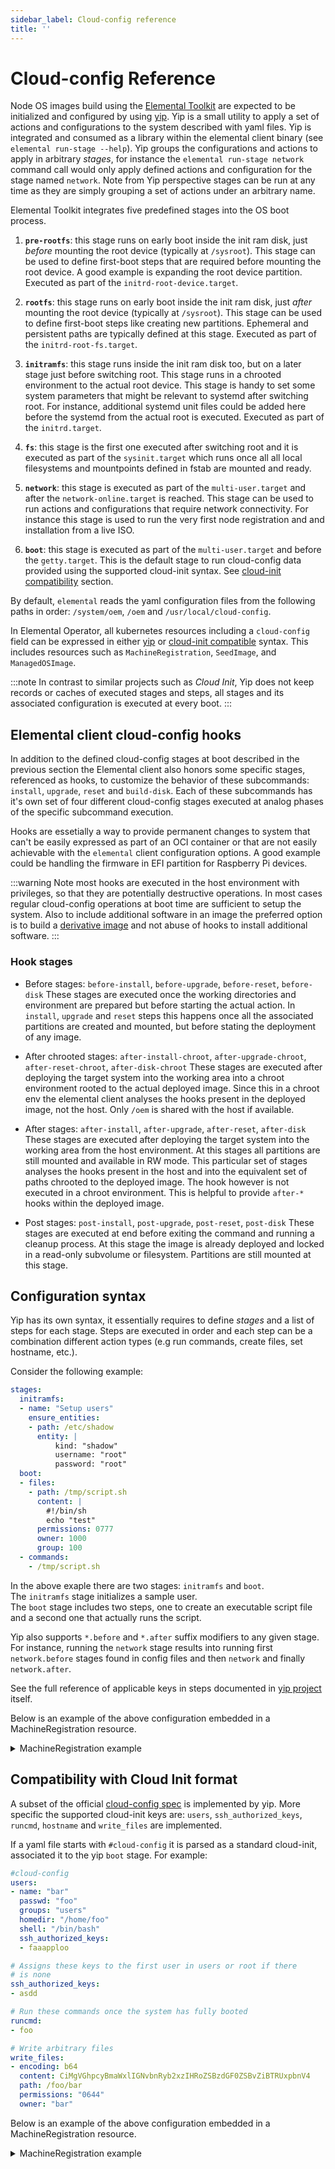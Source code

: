 ```yaml
---
sidebar_label: Cloud-config reference
title: ''
---
```


<head>
  <link rel="canonical" href="https://elemental.docs.rancher.com/cloud-config-reference"/>
</head>

# Cloud-config Reference

Node OS images build using the [Elemental Toolkit](https://github.com/rancher/elemental-toolkit) are expected
to be initialized and configured by using [yip](https://github.com/rancher/yip). Yip is a small utility to
apply a set of actions and configurations to the system described with yaml files. Yip is integrated and consumed
as a library within the elemental client binary (see `elemental run-stage --help`). Yip groups the configurations
and actions to apply in arbitrary _stages_, for instance the `elemental run-stage network` command call would only
apply defined actions and configuration for the stage named `network`. Note from Yip perspective stages can be run at
any time as they are simply grouping a set of actions under an arbitrary name.

Elemental Toolkit integrates five predefined stages into the OS boot process.

1. **`pre-rootfs`**: this stage runs on early boot inside the init ram disk, just *before* mounting the root device (typically at `/sysroot`).
   This stage can be used to define first-boot steps that are required before mounting the root device. A good example is expanding the
   root device partition. Executed as part of the `initrd-root-device.target`.

2. **`rootfs`**: this stage runs on early boot inside the init ram disk, just *after* mounting the root device (typically at `/sysroot`).
   This stage can be used to define first-boot steps like creating new partitions. Ephemeral and  persistent paths are typically defined
   at this stage. Executed as part of the `initrd-root-fs.target`.

3. **`initramfs`**: this stage runs inside the init ram disk too, but on a later stage just before switching root. This stage runs in a chrooted
   environment to the actual root device. This stage is handy to set some system parameters that might be relevant to systemd
   after switching root. For instance, additional systemd unit files could be added here before the systemd from the actual root is executed.
   Executed as part of the `initrd.target`.

4. **`fs`**: this stage is the first one executed after switching root and it is executed as part of the `sysinit.target` which runs once all
   all local filesystems and mountpoints defined in fstab are mounted and ready.

5. **`network`**: this stage is executed as part of the `multi-user.target` and after the `network-online.target` is reached. This stage can be used
   to run actions and configurations that require network connectivity. For instance this stage is used to run the very first node registration and
   and installation from a live ISO.

6. **`boot`**: this stage is executed as part of the `multi-user.target` and before the `getty.target`. This is the default stage to run cloud-config
   data provided using the supported cloud-init syntax. See [cloud-init compatibility](cloud-config-reference.md#compatibility-with-cloud-init-format) section.

By default, `elemental` reads the yaml configuration files from the following paths in order: `/system/oem`, `/oem` and `/usr/local/cloud-config`.

In Elemental Operator, all kubernetes resources including a `cloud-config` field can be expressed in either [yip](#configuration-syntax) or
[cloud-init compatible](#compatibility-with-cloud-init-format) syntax. This includes resources such as `MachineRegistration`, `SeedImage`, and `ManagedOSImage`.

:::note
In contrast to similar projects such as _Cloud Init_, Yip does not keep records or caches of executed stages and steps,
all stages and its associated configuration is executed at every boot.
:::


## Elemental client cloud-config hooks

In addition to the defined cloud-config stages at boot described in the previous section the Elemental client also
honors some specific stages, referenced as hooks, to customize the behavior of these subcommands: `install`, 
`upgrade`, `reset` and `build-disk`. Each of these subcommands has it's own set of four different cloud-config stages executed at
analog phases of the specific subcommand execution.

Hooks are essetially a way to provide permanent changes to system that can't be easily expressed as part of an OCI container or that
are not easily achievable with the `elemental` client configuration options. A good example could be handling the firmware in EFI
partition for Raspberry Pi devices.

:::warning
Note most hooks are executed in the host environment with privileges, so that they are potentially destructive operations. In most
cases regular cloud-config operations at boot time are sufficient to setup the system. Also to include additional software in an image
the preferred option is to build a [derivative image](custom-images.md) and not abuse of hooks to install additional software.
:::


### Hook stages

* Before stages: `before-install`, `before-upgrade`, `before-reset`, `before-disk`
  These stages are executed once the working directories and environment are prepared but before starting the actual action. In
  `install`, `upgrade` and `reset` steps this happens once all the associated partitions are created and mounted, but before stating
  the deployment of any image.

* After chrooted stages: `after-install-chroot`, `after-upgrade-chroot`, `after-reset-chroot`, `after-disk-chroot`
  These stages are executed after deploying the target system into the working area into a chroot environment rooted to the
  actual deployed image. Since this in a chroot env the elemental client analyses the hooks present in the deployed image, not the host.
  Only `/oem` is shared with the host if available.

* After stages: `after-install`, `after-upgrade`, `after-reset`, `after-disk`
  These stages are executed after deploying the target system into the working area from the host environment. At this stages all
  partitions are still mounted and available in RW mode. This particular set of stages analyses the hooks present in the host
  and into the equivalent set of paths chrooted to the deployed image. The hook however is not executed in a chroot environment.
  This is helpful to provide `after-*` hooks within the deployed image.

* Post stages: `post-install`, `post-upgrade`, `post-reset`, `post-disk`
  These stages are executed at end before exiting the command and running a cleanup process. At this stage the image is already deployed
  and locked in a read-only subvolume or filesystem. Partitions are still mounted at this stage.


## Configuration syntax

Yip has its own syntax, it essentially requires to define _stages_ and a list of steps for each stage. Steps are executed in
order and each step can be a combination different action types (e.g run commands, create files, set hostname, etc.).

Consider the following example:

```yaml
stages:
  initramfs:
  - name: "Setup users"
    ensure_entities:
    - path: /etc/shadow
      entity: |
          kind: "shadow"
          username: "root"
          password: "root"
  boot:
  - files:
    - path: /tmp/script.sh
      content: |
        #!/bin/sh
        echo "test"
      permissions: 0777
      owner: 1000
      group: 100
  - commands:
    - /tmp/script.sh
```

In the above exaple there are two stages: `initramfs` and `boot`.  
The `initramfs` stage initializes a sample user.  
The `boot` stage includes two steps, one to create an executable script file and a second one
that actually runs the script.

Yip also supports `*.before` and `*.after` suffix modifiers to any given stage. For instance, running the `network` stage
results into running first `network.before` stages found in config files and then `network` and finally `network.after`.

See the full reference of applicable keys in steps documented in
[yip project](https://github.com/rancher/yip?tab=readme-ov-file#configuration-reference) itself.

Below is an example of the above configuration embedded in a MachineRegistration resource.  

<details>
  <summary>MachineRegistration example</summary>

```yaml showLineNumbers
apiVersion: elemental.cattle.io/v1beta1
kind: MachineRegistration
metadata:
  name: my-nodes
  namespace: fleet-default
spec:
  config:
    cloud-config:
      name: "A registration driven config"
      stages:
        initramfs:
        - name: "Setup users"
          ensure_entities:
          - path: /etc/shadow
            entity: |
                kind: "shadow"
                username: "root"
                password: "root"
        boot:
        - files:
          - path: /tmp/script.sh
            content: |
              #!/bin/sh
              echo "test"
            permissions: 0777
            owner: 1000
            group: 100
        - commands:
          - /tmp/script.sh
    elemental:
      install:
        reboot: true
        device: /dev/sda
        debug: true
  machineName: my-machine
  machineInventoryLabels:
    element: fire
```

</details>

## Compatibility with Cloud Init format

A subset of the official [cloud-config spec](http://cloudinit.readthedocs.org/en/latest/topics/format.html#cloud-config-data) is implemented by yip.
More specific the supported cloud-init keys are: `users`, `ssh_authorized_keys`, `runcmd`, `hostname` and `write_files` are implemented.

If a yaml file starts with `#cloud-config` it is parsed as a standard cloud-init, associated it to the yip `boot` stage.
For example:

```yaml
#cloud-config
users:
- name: "bar"
  passwd: "foo"
  groups: "users"
  homedir: "/home/foo"
  shell: "/bin/bash"
  ssh_authorized_keys:
  - faaapploo

# Assigns these keys to the first user in users or root if there
# is none
ssh_authorized_keys:
- asdd

# Run these commands once the system has fully booted
runcmd:
- foo

# Write arbitrary files
write_files:
- encoding: b64
  content: CiMgVGhpcyBmaWxlIGNvbnRyb2xzIHRoZSBzdGF0ZSBvZiBTRUxpbnV4
  path: /foo/bar
  permissions: "0644"
  owner: "bar"
```

Below is an example of the above configuration embedded in a MachineRegistration resource.

<details>
  <summary>MachineRegistration example</summary>

```yaml showLineNumbers
apiVersion: elemental.cattle.io/v1beta1
kind: MachineRegistration
metadata:
  name: my-nodes
  namespace: fleet-default
spec:
  config:
    cloud-config:
      users:
      - name: "bar"
        passwd: "foo"
        groups: "users"
        homedir: "/home/foo"
        shell: "/bin/bash"
        ssh_authorized_keys:
        - faaapploo
      ssh_authorized_keys:
      - asdd
      runcmd:
      - foo
      write_files:
      - encoding: b64
        content: CiMgVGhpcyBmaWxlIGNvbnRyb2xzIHRoZSBzdGF0ZSBvZiBTRUxpbnV4
        path: /foo/bar
        permissions: "0644"
        owner: "bar"
    elemental:
      install:
        reboot: true
        device: /dev/sda
        debug: true
  machineName: my-machine
  machineInventoryLabels:
    element: fire
```
  
</details>
